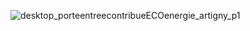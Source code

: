 ![desktop_porteentreecontribueECOenergie_artigny_p1](//statics.lapeyre.fr/img/contrib/2bdd4da30020ac9b/desktop_porteentreecontribueECOenergie_artigny_p1.jpg)
##